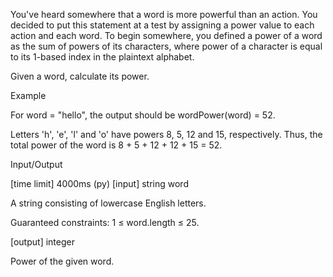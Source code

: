You've heard somewhere that a word is more powerful than an action. You decided to put this statement at a test by assigning a power value to each action and each word. To begin somewhere, you defined a power of a word as the sum of powers of its characters, where power of a character is equal to its 1-based index in the plaintext alphabet.

Given a word, calculate its power.

Example

For word = "hello", the output should be
wordPower(word) = 52.

Letters 'h', 'e', 'l' and 'o' have powers 8, 5, 12 and 15, respectively. Thus, the total power of the word is 8 + 5 + 12 + 12 + 15 = 52.

Input/Output

[time limit] 4000ms (py)
[input] string word

A string consisting of lowercase English letters.

Guaranteed constraints:
1 ≤ word.length ≤ 25.

[output] integer

Power of the given word.
